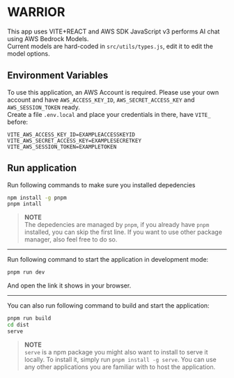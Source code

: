 # WARRIOR

This app uses VITE+REACT and AWS SDK JavaScript v3 performs AI chat using AWS Bedrock Models.  
Current models are hard-coded in `src/utils/types.js`, edit it to edit the model options.  

## Environment Variables
To use this application, an AWS Account is required. Please use your own account and have `AWS_ACCESS_KEY_ID`, `AWS_SECRET_ACCESS_KEY` and `AWS_SESSION_TOKEN` ready.  
Create a file `.env.local` and place your credentials in there, have `VITE_` before:
```dotenv
VITE_AWS_ACCESS_KEY_ID=EXAMPLEACCESSKEYID
VITE_AWS_SECRET_ACCESS_KEY=EXAMPLESECRETKEY
VITE_AWS_SESSION_TOKEN=EXAMPLETOKEN
```

## Run application
Run following commands to make sure you installed depedencies
```sh
npm install -g pnpm
pnpm intall
```
> **NOTE**  
> The depedencies are managed by `pnpm`, if you already have `pnpm` installed, you can skip the first line. If you want to use other package manager, also feel free to do so.  
___
Run following command to start the application in development mode:
```sh
pnpm run dev
```
And open the link it shows in your browser.  
___
You can also run following command to build and start the application:
```sh
pnpm run build
cd dist
serve
```
> **NOTE**  
> `serve` is a npm package you might also want to install to serve it locally. To install it, simply run `pnpm install -g serve`. You can use any other applications you are familiar with to host the application.
